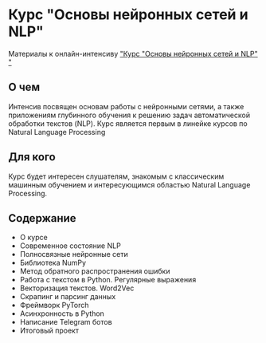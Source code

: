 # Курс "Основы нейронных сетей и NLP" 
Материалы к онлайн-интенсиву ["Курс "Основы нейронных сетей и NLP" "](https://stepik.org/a/177213)

## О чем
Интенсив посвящен основам работы с нейронными сетями, а также приложениям глубинного обучения к решению задач автоматической обработки текстов (NLP). Курс является первым в линейке курсов по Natural Language Processing

## Для кого
Курс будет интересен слушателям, знакомым с классическим машинным обучением и интересующимся областью Natural Language Processing.

## Содержание
- О курсе
- Современное состояние NLP
- Полносвязные нейронные сети
- Библиотека NumPy
- Метод обратного распространения ошибки
- Работа с текстом в Python. Регулярные выражения
- Векторизация текстов. Word2Vec
- Скрапинг и парсинг данных
- Фреймворк PyTorch
- Асинхронность в Python
- Написание Telegram ботов
- Итоговый проект
